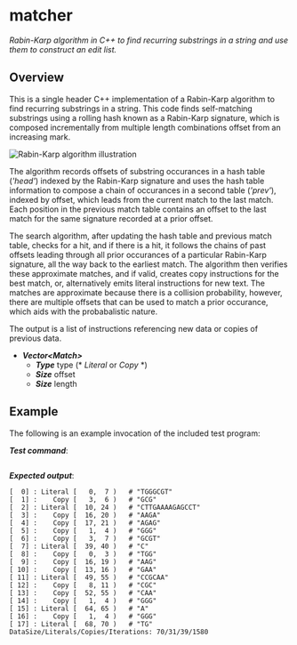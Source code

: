 # matcher

_Rabin-Karp algorithm in C++ to find recurring substrings
in a string and use them to construct an edit list._

## Overview

This is a single header C++ implementation of a Rabin-Karp algorithm to find
recurring substrings in a string. This code finds self-matching substrings
using a rolling hash known as a Rabin-Karp signature, which is composed
incrementally from multiple length combinations offset from an increasing mark.

![Rabin-Karp algorithm illustration](rabin-karp.png)

The algorithm records offsets of substring occurances in a hash table
(_'head'_) indexed by the Rabin-Karp signature and uses the hash table
information to compose a chain of occurances in a second table (_'prev'_),
indexed by offset, which leads from the current match to the last match.
Each position in the previous match table contains an offset to the last
match for the same signature recorded at a prior offset.

The search algorithm, after updating the hash table and previous match table,
checks for a hit, and if there is a hit, it follows the chains of past offsets
leading through all prior occurances of a particular Rabin-Karp signature,
all the way back to the earliest match. The algorithm then verifies these
approximate matches, and if valid, creates copy instructions for the best
match, or, alternatively emits literal instructions for new text. The matches
are approximate because there is a collision probability, however, there are
multiple offsets that can be used to match a prior occurance, which aids with
the probabalistic nature.

The output is a list of instructions referencing new data
or copies of previous data.

- ___Vector&lt;Match&gt;___
  - ___Type___ type (* _Literal_ or _Copy_ *)
  - ___Size___ offset
  - ___Size___ length

## Example

The following is an example invocation of the included test program:

___Test command___:
```$ ./build/match TGGGCGTGCGCTTGAAAAGAGCCTAAGAAGAGGGGGCGTCTGGAAGGAACCGCAACGCCAAGGGAGGGTG
```

___Expected output___:
```Original: TGGGCGTGCGCTTGAAAAGAGCCTAAGAAGAGGGGGCGTCTGGAAGGAACCGCAACGCCAAGGGAGGGTG
[  0] : Literal [   0,  7 )   # "TGGGCGT"
[  1] :    Copy [   3,  6 )   # "GCG"
[  2] : Literal [  10, 24 )   # "CTTGAAAAGAGCCT"
[  3] :    Copy [  16, 20 )   # "AAGA"
[  4] :    Copy [  17, 21 )   # "AGAG"
[  5] :    Copy [   1,  4 )   # "GGG"
[  6] :    Copy [   3,  7 )   # "GCGT"
[  7] : Literal [  39, 40 )   # "C"
[  8] :    Copy [   0,  3 )   # "TGG"
[  9] :    Copy [  16, 19 )   # "AAG"
[ 10] :    Copy [  13, 16 )   # "GAA"
[ 11] : Literal [  49, 55 )   # "CCGCAA"
[ 12] :    Copy [   8, 11 )   # "CGC"
[ 13] :    Copy [  52, 55 )   # "CAA"
[ 14] :    Copy [   1,  4 )   # "GGG"
[ 15] : Literal [  64, 65 )   # "A"
[ 16] :    Copy [   1,  4 )   # "GGG"
[ 17] : Literal [  68, 70 )   # "TG"
DataSize/Literals/Copies/Iterations: 70/31/39/1580
```